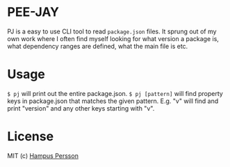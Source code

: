PEE-JAY
=======

PJ is a easy to use CLI tool to read `package.json` files. It sprung out of my own work where I often find myself looking for what version a package is, what dependency ranges are defined, what the main file is etc.

# Usage

`$ pj` will print out the entire package.json.
`$ pj [pattern]` will find property keys in package.json that matches the given pattern. E.g. "v" will find and print "version" and any other keys starting with "v".

# License
MIT (c) [Hampus Persson](http://hmps.se)
